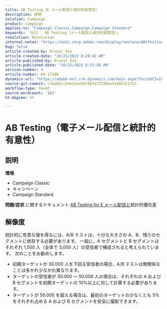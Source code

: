 ```yaml
---
title: AB Testing（E メール配信と統計的有意性）
description: 説明
solution: Campaign
product: Campaign
applies-to: "Campaign Classic,Campaign,Campaign Standard"
keywords: 「KCS - AB Testing（メール配信と統計的有意性）」
resolution: Resolution
internal-notes: "https://wiki.corp.adobe.com/display/neolane/AB+Testing+for+Email+Deliveries"
bug: false
article-created-by: Krunal Oza
article-created-date: "10/21/2022 8:29:42 AM"
article-published-by: Krunal Oza
article-published-date: "10/21/2022 8:31:50 AM"
version-number: 4
article-number: KA-17106
dynamics-url: "https://adobe-ent.crm.dynamics.com/main.aspx?forceUCI=1&pagetype=entityrecord&etn=knowledgearticle&id=fa5ed781-1a51-ed11-bba2-0022480867fb"
source-git-commit: c7ae65cc2de2eed3d789fa77238ee54495221f15
workflow-type: tm+mt
source-wordcount: '163'
ht-degree: 5%

---
```


# AB Testing（電子メール配信と統計的有意性）

## 説明

<b>環境</b>
- Campaign Classic
- キャンペーン
- Campaign Standard



<b>問題/症状</b>
に関するドキュメント [AB Testing for E メール配信と](https://wiki.corp.adobe.com/display/neolane/AB+Testing+for+Email+Deliveries)統計的優位差


## 解像度


統計的に有意な値を得るには、A/B テストは、十分な大きさの A、B、残りのセグメントに依存する必要があります。 一般に、A セグメントと B セグメントはそれぞれ 1,500 人（全体で 3,000 人）の受信者で構成されると考えられています。 次のことをお勧めします。

- 初期ターゲットが 30.000 人を下回る受信者の場合、A/B テストは無関係なことは多かれ少なかれ異なります。
- ターゲットの受信者が 30.000 ～ 50.000 人の場合は、それぞれの A および B セグメントを初期ターゲットの 10%以上に対して計算する必要があります。
- ターゲットが 50.000 を超える場合は、最初のターゲットの少なくとも 5%をそれぞれ占める A および B セグメントを安全に撮影できます。



